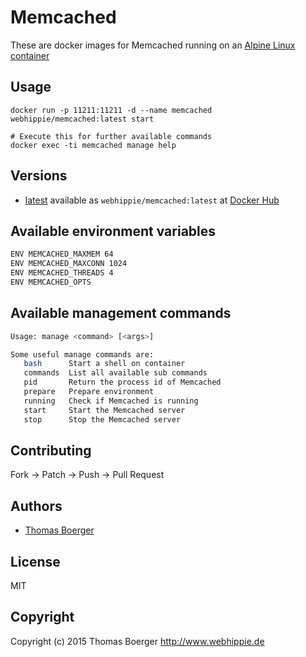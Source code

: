 # Memcached

These are docker images for Memcached running on an
[Alpine Linux container](https://registry.hub.docker.com/u/webhippie/alpine/)


## Usage

```
docker run -p 11211:11211 -d --name memcached webhippie/memcached:latest start

# Execute this for further available commands
docker exec -ti memcached manage help
```


## Versions

* [latest](https://github.com/dockhippie/memcached/tree/master)
  available as ```webhippie/memcached:latest``` at
  [Docker Hub](https://registry.hub.docker.com/u/webhippie/memcached/)


## Available environment variables

```bash
ENV MEMCACHED_MAXMEM 64
ENV MEMCACHED_MAXCONN 1024
ENV MEMCACHED_THREADS 4
ENV MEMCACHED_OPTS
```


## Available management commands

```bash
Usage: manage <command> [<args>]

Some useful manage commands are:
   bash      Start a shell on container
   commands  List all available sub commands
   pid       Return the process id of Memcached
   prepare   Prepare environment
   running   Check if Memcached is running
   start     Start the Memcached server
   stop      Stop the Memcached server
```


## Contributing

Fork -> Patch -> Push -> Pull Request


## Authors

* [Thomas Boerger](https://github.com/tboerger)


## License

MIT


## Copyright

Copyright (c) 2015 Thomas Boerger <http://www.webhippie.de>
